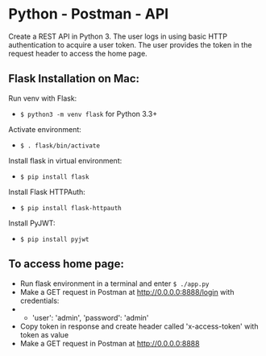 # Python - Postman - API
Create a REST API in Python 3. The user logs in using basic HTTP authentication to acquire a user token. The user provides the token in the request header to access the home page. 

## Flask Installation on Mac:
Run venv with Flask:
- `$ python3 -m venv flask` for Python 3.3+

Activate environment:
- `$ . flask/bin/activate`

Install flask in virtual environment:
- `$ pip install flask`

Install Flask HTTPAuth:
- `$ pip install flask-httpauth`

Install PyJWT:
- `$ pip install pyjwt`

## To access home page:
- Run flask environment in a terminal and enter `$ ./app.py`
- Make a GET request in Postman at http://0.0.0.0:8888/login with credentials: 
- - 'user': 'admin', 'password': 'admin'
- Copy token in response and create header called 'x-access-token' with token as value
- Make a GET request in Postman at http://0.0.0.0:8888
